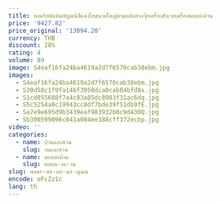 ```yaml
---
title: หอคริสตัลหินอัญมณีสีแดงใสขนาดใหญ่ตามหลักฮวงจุ้ยเครื่องสังเวยเครื่องตกแต่งบ้าน
price: '9427.82'
price_original: '13094.20'
currency: THB
discount: 28%
rating: 4
volume: 89
image: S4eaf16fa24ba4619a2d7f6570cab38ebm.jpg
images:
  - S4eaf16fa24ba4619a2d7f6570cab38ebm.jpg
  - S30d58c1f9fa14bf3950dca8cab84bfd8x.jpg
  - S1cd855688f7a4c83a85dc8903f31ac6dq.jpg
  - S5c5254a0c19943cc8df7bde39f51db9fE.jpg
  - Sa7e9e695d9b3439eaf983932b0c9d430Q.jpg
  - Sb300599096c041a084ee388cff372ecbp.jpg
video: ''
categories:
  - name: บ้านและสวน
    slug: านและสวน
  - name: ตกแต่งบ้าน
    slug: ตกแต-งบ-าน
slug: หอคร-สต-ลห-นอ-ญมณ
encode: oFcZz1c
lang: th
---
```

  